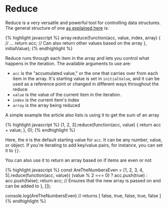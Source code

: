 # Reduce

Reduce is a very versatile and powerful tool for controlling data structures. The general structure of one [as explained here](https://emberigniter.com/transform-any-data-structure-with-javascript-reduce/) is:

{% highlight javascript %}
array.reduce(function(acc, value, index, array) {
  // ...
  return acc; // Can also return other values based on the array
}, initialValue);
{% endhighlight %}

Reduce runs through each item in the array and lets you control what happens in the iteration. The available arguments to use are:

* `acc` is the "accumulated value," or the one that carries over from each item in the array. It's starting value is set in `initialValue`, and it can be used as a reference point or changed in different ways throughout the reduce.
* `value` is the value of the current item in the iteration.
* `index` is the current item's index
* `array` is the array being reduced

A simple example the article also lists is using it to get the sum of an array

{% highlight javascript %}
[1, 2, 3].reduce(function(acc, value) {
  return acc + value;
}, 0);
{% endhighlight %}

Here, the `0` is the default starting value for `acc`. It can be any number, value, or object. If you're iterating to add key/value pairs, for instance, you can set it to `{}`.

You can also use it to return an array based on if items are even or not

{% highlight javascript %}
const AreTheNumbersEven = [1, 2, 3, 4, 5].reduce(function(acc, value){
    (value % 2 === 0) ? acc.push(true) : acc.push(false);
    return acc; // Ensures that the new array is passed on and can be added to
}, []);

console.log(AreTheNumbersEven) // returns [ false, true, false, true, false ]
{% endhighlight %}
